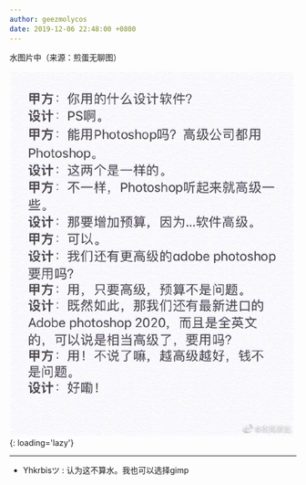 ```yaml
---
author: geezmolycos
date: 2019-12-06 22:48:00 +0800
---
```


水图片中（来源：煎蛋无聊图）

![](/assets/images/qq-zone/2019-12-06.jpg){: loading='lazy'}

---

- Yhkrbisツ : 认为这不算水。我也可以选择gimp
